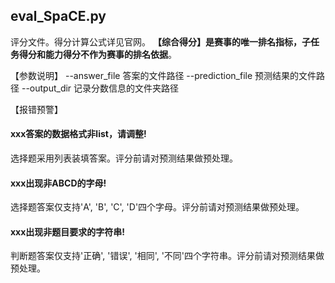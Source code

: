 ## **eval_SpaCE.py**
评分文件。得分计算公式详见官网。
**【综合得分】是赛事的唯一排名指标，子任务得分和能力得分不作为赛事的排名依据**。

【参数说明】
--answer_file 答案的文件路径
--prediction_file 预测结果的文件路径
--output_dir 记录分数信息的文件夹路径

【报错预警】
#### xxx答案的数据格式非list，请调整!
选择题采用列表装填答案。评分前请对预测结果做预处理。

#### xxx出现非ABCD的字母!
选择题答案仅支持'A', 'B', 'C', 'D'四个字母。评分前请对预测结果做预处理。

#### xxx出现非题目要求的字符串!
判断题答案仅支持'正确', '错误', '相同', '不同'四个字符串。评分前请对预测结果做预处理。
